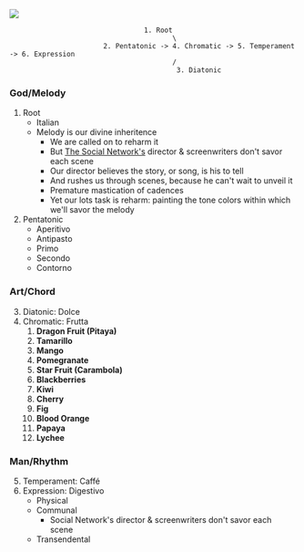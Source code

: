![](https://glenysromeandbeyond.files.wordpress.com/2015/03/italian-courses2.jpg)
                                     
                                     1. Root
                                            \
                           2. Pentatonic -> 4. Chromatic -> 5. Temperament -> 6. Expression
                                            /
                                             3. Diatonic

### God/Melody
1. Root
   - Italian
   - Melody is our divine inheritence
      - We are called on to reharm it
      - But [The Social Network's](https://en.wikipedia.org/wiki/The_Social_Network) director & screenwriters don't savor each scene 
      - Our director believes the story, or song, is his to tell
      - And rushes us through scenes, because he can't wait to unveil it
      - Premature mastication of cadences
      - Yet our lots task is reharm: painting the tone colors within which we'll savor the melody
2. Pentatonic
   - Aperitivo
   - Antipasto
   - Primo
   - Secondo
   - Contorno
### Art/Chord
3. Diatonic: Dolce
4. Chromatic: Frutta
   1. **Dragon Fruit (Pitaya)**     
   2. **Tamarillo**  
   3. **Mango** 
   4. **Pomegranate**   
   5. **Star Fruit (Carambola)**  
   6. **Blackberries**  
   7. **Kiwi**  
   8. **Cherry**  
   9. **Fig**  
   10. **Blood Orange**  
   11. **Papaya** 
   12. **Lychee** 
 
### Man/Rhythm
5. Temperament: Caffé
6. Expression: Digestivo
   - Physical
   - Communal
      - Social Network's director & screenwriters don't savor each scene 
   - Transendental

